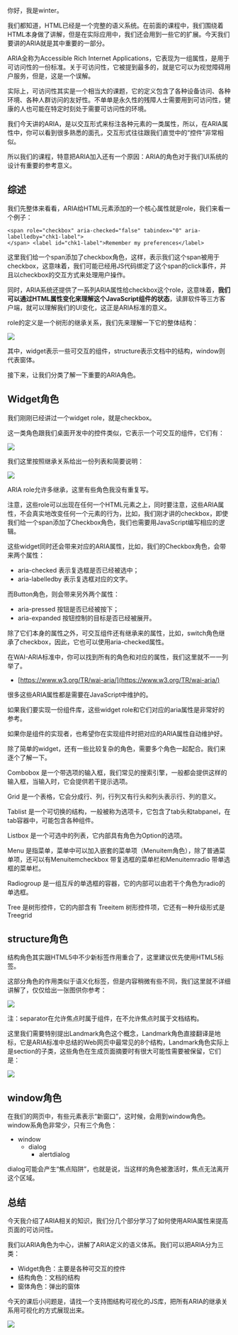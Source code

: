 你好，我是winter。

我们都知道，HTML已经是一个完整的语义系统。在前面的课程中，我们围绕着HTML本身做了讲解，但是在实际应用中，我们还会用到一些它的扩展。今天我们要讲的ARIA就是其中重要的一部分。

ARIA全称为Accessible Rich Internet Applications，它表现为一组属性，是用于可访问性的一份标准。关于可访问性，它被提到最多的，就是它可以为视觉障碍用户服务，但是，这是一个误解。

实际上，可访问性其实是一个相当大的课题，它的定义包含了各种设备访问、各种环境、各种人群访问的友好性。不单单是永久性的残障人士需要用到可访问性，健康的人也可能在特定时刻处于需要可访问性的环境。

我们今天讲的ARIA，是以交互形式来标注各种元素的一类属性，所以，在ARIA属性中，你可以看到很多熟悉的面孔，交互形式往往跟我们直觉中的“控件”非常相似。

所以我们的课程，特意把ARIA加入还有一个原因：ARIA的角色对于我们UI系统的设计有重要的参考意义。

综述
--

我们先整体来看看，ARIA给HTML元素添加的一个核心属性就是role，我们来看一个例子：

    <span role="checkbox" aria-checked="false" tabindex="0" aria-labelledby="chk1-label">
    </span> <label id="chk1-label">Remember my preferences</label>
    

这里我们给一个span添加了checkbox角色，这样，表示我们这个span被用于checkbox，这意味着，我们可能已经用JS代码绑定了这个span的click事件，并且以checkbox的交互方式来处理用户操作。

同时，ARIA系统还提供了一系列ARIA属性给checkbox这个role，这意味着，**我们可以通过HTML属性变化来理解这个JavaScript组件的状态**，读屏软件等三方客户端，就可以理解我们的UI变化，这正是ARIA标准的意义。

role的定义是一个树形的继承关系，我们先来理解一下它的整体结构：

![](https://static001.geekbang.org/resource/image/ae/69/aeccf64871b309735054912fbbb18a69.jpg)

其中，widget表示一些可交互的组件，structure表示文档中的结构，window则代表窗体。

接下来，让我们分类了解一下重要的ARIA角色。

Widget角色
--------

我们刚刚已经讲过一个widget role，就是checkbox。

这一类角色跟我们桌面开发中的控件类似，它表示一个可交互的组件，它们有：

![](https://static001.geekbang.org/resource/image/10/dd/10ea9eb62d60fb4bfb18c27da50836dd.jpg)

我们这里按照继承关系给出一份列表和简要说明：

![](https://static001.geekbang.org/resource/image/03/f1/038e1152c9bddc7ed864d271691d17f1.jpeg)

ARIA role允许多继承，这里有些角色我没有重复写。

注意，这些role可以出现在任何一个HTML元素之上，同时要注意，这些ARIA属性，不会真实地改变任何一个元素的行为，比如，我们刚才讲的checkbox，即使我们给一个span添加了Checkbox角色，我们也需要用JavaScript编写相应的逻辑。

这些widget同时还会带来对应的ARIA属性，比如，我们的Checkbox角色，会带来两个属性：

*   aria-checked 表示复选框是否已经被选中；
*   aria-labelledby 表示复选框对应的文字。

而Button角色，则会带来另外两个属性：

*   aria-pressed 按钮是否已经被按下；
*   aria-expanded 按钮控制的目标是否已经被展开。

除了它们本身的属性之外，可交互组件还有继承来的属性，比如，switch角色继承了checkbox，因此，它也可以使用aria-checked属性。

在WAI-ARIA标准中，你可以找到所有的角色和对应的属性，我们这里就不一一列举了。

*   [https://www.w3.org/TR/wai-aria/](https://www.w3.org/TR/wai-aria/)

很多这些ARIA属性都是需要在JavaScript中维护的。

如果我们要实现一份组件库，这些widget role和它们对应的aria属性是非常好的参考。

如果你是组件的实现者，也希望你在实现组件时把对应的ARIA属性自动维护好。

除了简单的widget，还有一些比较复杂的角色，需要多个角色一起配合。我们来逐个了解一下。

Combobox 是一个带选项的输入框，我们常见的搜索引擎，一般都会提供这样的输入框，当输入时，它会提供若干提示选项。

Grid 是一个表格，它会分成行、列，行列又有行头和列头表示行、列的意义。

Tablist 是一个可切换的结构，一般被称为选项卡，它包含了tab头和tabpanel，在tab容器中，可能包含各种组件。

Listbox 是一个可选中的列表，它内部具有角色为Option的选项。

Menu 是指菜单，菜单中可以加入嵌套的菜单项（Menuitem角色），除了普通菜单项，还可以有Menuitemcheckbox 带复选框的菜单栏和Menuitemradio 带单选框的菜单栏。

Radiogroup 是一组互斥的单选框的容器，它的内部可以由若干个角色为radio的单选框。

Tree 是树形控件，它的内部含有 Treeitem 树形控件项，它还有一种升级形式是Treegrid

structure角色
-----------

结构角色其实跟HTML5中不少新标签作用重合了，这里建议优先使用HTML5标签。

这部分角色的作用类似于语义化标签，但是内容稍微有些不同，我们这里就不详细讲解了，仅仅给出一张图供你参考：

![](https://static001.geekbang.org/resource/image/b2/7a/b21a82fd68a885f751123f48a7e26b7a.jpg)

注：separator在允许焦点时属于组件，在不允许焦点时属于文档结构。

这里我们需要特别提出Landmark角色这个概念，Landmark角色直接翻译是地标，它是ARIA标准中总结的Web网页中最常见的8个结构，Landmark角色实际上是section的子类，这些角色在生成页面摘要时有很大可能性需要被保留，它们是：

![](https://static001.geekbang.org/resource/image/9a/75/9aee7029d4bf684a8679a6776d6e9075.jpg)

window角色
--------

在我们的网页中，有些元素表示“新窗口”，这时候，会用到window角色。window系角色非常少，只有三个角色：

*   window
    *   dialog
        *   alertdialog

dialog可能会产生“焦点陷阱”，也就是说，当这样的角色被激活时，焦点无法离开这个区域。

总结
--

今天我介绍了ARIA相关的知识，我们分几个部分学习了如何使用ARIA属性来提高页面的可访问性。

我们以ARIA角色为中心，讲解了ARIA定义的语义体系。我们可以把ARIA分为三类：

*   Widget角色：主要是各种可交互的控件
*   结构角色：文档的结构
*   窗体角色：弹出的窗体

今天的课后小问题是，请找一个支持图结构可视化的JS库，把所有ARIA的继承关系用可视化的方式展现出来。

![](https://static001.geekbang.org/resource/image/7c/b1/7ca7c24e92d25bde2e8609ed5386b5b1.jpg)